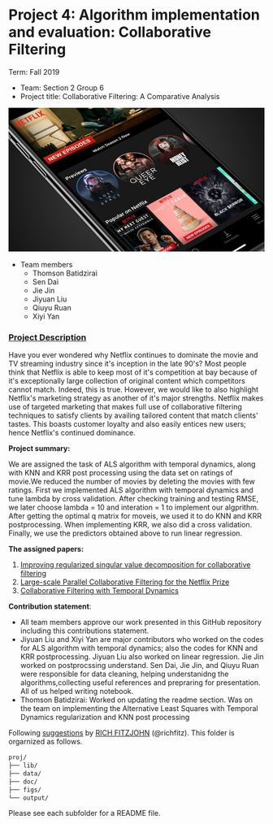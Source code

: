 # Project 4: Algorithm implementation and evaluation: Collaborative Filtering

Term: Fall 2019

+ Team: Section 2 Group 6
+ Project title: Collaborative Filtering: A Comparative Analysis

![image](figs/netflix0.jpg)

+ Team members
	+ Thomson Batidzirai
	+ Sen Dai
	+ Jie Jin 
	+ Jiyuan Liu
	+ Qiuyu Ruan
	+ Xiyi Yan
	
### [Project Description](doc/project4_desc.md)

Have you ever wondered why Netflix continues to dominate the movie and TV streaming industry since it's inception in the late 90's? Most people think that Netflix is able to keep most of it's competition at bay because of it's exceptionally large collection of original content which competitors cannot match. Indeed, this is true. However, we would like to also highlight Netflix's marketing strategy as another of it's major strengths. Netflix makes use of targeted marketing that makes full use of collaborative filtering techniques to satisfy clients by availing tailored content that match clients' tastes. This boasts customer loyalty and also easily entices new users; hence Netflix's continued dominance.

	
**Project summary:** 

We are assigned the task of ALS algorithm with temporal dynamics, along with KNN and KRR post processing using the data set on ratings of movie.We reduced the number of movies by deleting the movies with few ratings. First we implemented ALS algorithm with temporal dynamics and tune lambda by cross validation. After checking training and testing RMSE, we later choose lambda = 10 and interation = 1 to implement our algprithm. After getting the optimal q matrix for moveis, we used it to do KNN and KRR postprocessing. When implementing KRR, we also did a cross validation. Finally, we use the predictors obtained above to run linear regression.

**The assigned papers:**

1. [Improving regularized singular value decomposition for collaborative filtering](https://github.com/TZstatsADS/fall2019-project4-sec2-grp6/blob/master/doc/paper/P2%20Improving%20regularized%20singular%20value%20decomposition%20for%20collaborative%20filtering%20.pdf)
2. [Large-scale Parallel Collaborative Filtering for the Netflix Prize](https://github.com/TZstatsADS/fall2019-project4-sec2-grp6/blob/master/doc/paper/P4%20Large-scale%20Parallel%20Collaborative%20Filtering%20for%20the%20Netflix%20Prize.pdf)
3. [Collaborative Filtering with Temporal Dynamics](https://github.com/TZstatsADS/fall2019-project4-sec2-grp6/blob/master/doc/paper/P5%20Collaborative%20Filtering%20with%20Temporal%20Dynamics.pdf)
	
**Contribution statement**: 
+ All team members approve our work presented in this GitHub repository including this contributions statement. 
+ Jiyuan Liu and Xiyi Yan are major contributors who worked on the codes for ALS algorithm with temporal dynamics; also the codes for KNN and KRR postprocessing. Jiyuan Liu also worked on linear regression. Jie Jin worked on postprocssing understand. Sen Dai, Jie Jin, and Qiuyu Ruan were responsible for data cleaning, helping understanidng the algorithms,collecting useful references and prepraring for presentation. All of us helped writing notebook.
+ Thomson Batidzirai: Worked on updating the readme section. Was on the team on implementing the Alternative Least Squares with Temporal Dynamics regularization and KNN post processing 


Following [suggestions](http://nicercode.github.io/blog/2013-04-05-projects/) by [RICH FITZJOHN](http://nicercode.github.io/about/#Team) (@richfitz). This folder is orgarnized as follows.

```
proj/
├── lib/
├── data/
├── doc/
├── figs/
└── output/
```

Please see each subfolder for a README file.
